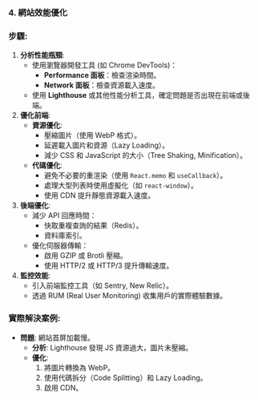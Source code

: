 ### 4. **網站效能優化**

### **步驟**:

1. **分析性能瓶頸**:
    - 使用瀏覽器開發工具 (如 Chrome DevTools)：
        - **Performance 面板**：檢查渲染時間。
        - **Network 面板**：檢查資源載入速度。
    - 使用 **Lighthouse** 或其他性能分析工具，確定問題是否出現在前端或後端。
2. **優化前端**:
    - **資源優化**:
        - 壓縮圖片（使用 WebP 格式）。
        - 延遲載入圖片和資源（Lazy Loading）。
        - 減少 CSS 和 JavaScript 的大小（Tree Shaking, Minification）。
    - **代碼優化**:
        - 避免不必要的重渲染（使用 `React.memo` 和 `useCallback`）。
        - 處理大型列表時使用虛擬化（如 `react-window`）。
        - 使用 CDN 提升靜態資源載入速度。
3. **後端優化**:
    - 減少 API 回應時間：
        - 快取重複查詢的結果（Redis）。
        - 資料庫索引。
    - 優化伺服器傳輸：
        - 啟用 GZIP 或 Brotli 壓縮。
        - 使用 HTTP/2 或 HTTP/3 提升傳輸速度。
4. **監控效能**:
    - 引入前端監控工具（如 Sentry, New Relic）。
    - 透過 RUM (Real User Monitoring) 收集用戶的實際體驗數據。

### **實際解決案例**:

- **問題**: 網站首屏加載慢。
    - **分析**: Lighthouse 發現 JS 資源過大，圖片未壓縮。
    - **優化**:
        1. 將圖片轉換為 WebP。
        2. 使用代碼拆分（Code Splitting）和 Lazy Loading。
        3. 啟用 CDN。